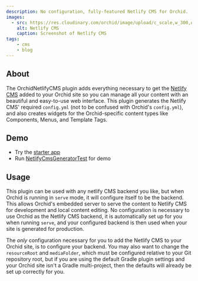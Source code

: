 ```yaml
---
description: No configuration, fully-featured Netlify CMS for Orchid.
images:
  - src: https://res.cloudinary.com/orchid/image/upload/c_scale,w_300,e_blur:150/v1524974475/plugins/netlifycms.jpg
    alt: Netlify CMS
    caption: Screenshot of Netlify CMS
tags:
    - cms
    - blog
---
```


## About

The OrchidNetlifyCMS plugin adds everything necessary to get the [Netlify CMS](https://www.netlifycms.org/) added to
your Orchid site so you can manage all your content with an beautiful and easy-to-use web interface. This plugin
generates the Netlify CMS' required `config.yml` (not to be confused with Orchid's `config.yml`), and also creates 
widgets for the Orchid-specific content types like Components, Menus, and Template Tags.

## Demo

- Try the [starter app](https://github.com/orchidhq/OrchidStarter)
- Run [NetlifyCmsGeneratorTest](https://github.com/orchidhq/orchid/blob/dev/plugins/OrchidNetlifyCMS/src/test/kotlin/com/eden/orchid/netlifycms/NetlifyCmsGeneratorTest.kt) for demo

## Usage

This plugin can be used with any netlify CMS backend you like, but when Orchid is running in `serve` mode, it will 
configure itself to be the backend. This allows Orchid's embedded server to serve the content to Netlify CMS for 
development and local content editing. No configuration is necessary to use Orchid as the Netlify CMS backend, it is 
automatically set up for you when running `serve`, and your configured backend is then used when your site is generated
for production.

The _only_ configuration necessary for you to add the Netlify CMS to your Orchid site, is to configure your backend. You
may also want to change the `resourceRoot` and `mediaFolder`, which must be configured relative to your Git repository
root, but if you are using the default Gradle plugin settings and your Orchid site isn't a Gradle multi-project, then 
the defaults will already be set up correctly for you.
